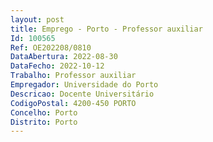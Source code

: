 ```yaml
--- 
layout: post
title: Emprego - Porto - Professor auxiliar
Id: 100565
Ref: OE202208/0810
DataAbertura: 2022-08-30
DataFecho: 2022-10-12
Trabalho: Professor auxiliar
Empregador: Universidade do Porto
Descricao: Docente Universitário
CodigoPostal: 4200-450 PORTO
Concelho: Porto
Distrito: Porto
--- 
```

